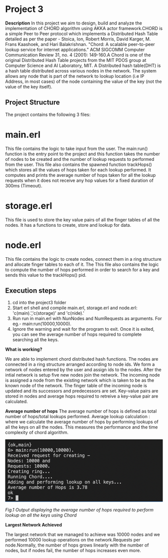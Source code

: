 # Project 3

**Description**
In this project we aim to design, build and analyze the implementation of CHORD algorithm using AKKA actor framework.CHORD is a simple Peer to Peer protocol which implements a Distributed Hash Table detailed as per the paper - Stoica, Ion, Robert Morris, David Karger, M. Frans Kaashoek, and Hari Balakrishnan. "Chord: A scalable peer-to-peer lookup service for internet applications." ACM SIGCOMM Computer Communication Review 31, no. 4 (2001): 149-160.A Chord is one of the original Distributed Hash Table projects from the MIT PDOS group at Computer Science and AI Laboratory, MIT. A Distributed hash table(DHT) is a hash table distributed across various nodes in the network. The system allows any node that is part of the network to lookup location (i.e IP Address, in most cases) of the node containing the value of the key (not the value of the key itself).


## Project Structure
The project contains the following 3 files:

# main.erl
This file contains the logic to take input from the user. The main:run() function is the entry point to the project and this function takes the number of nodes to be created and the number of lookup requests to performed from the user. This file also contains the spawned function trackHops() which stores all the values of hops taken for each lookup performed. It computes and prints the average number of hops taken for all the lookup requests when it does not receive any hop values for a fixed duration of 300ms (Timeout).

# storage.erl
This file is used to store the key value pairs of all the finger tables of all the nodes. It has a functions to create, store and lookup for data.

# node.erl
This file contains the logic to create nodes, connect them in a ring structure and allocate finger tables to each of it. The This file also contains the logic to compute the number of hops performed in order to search for a key and sends this value to the trackHops() pid.


## Execution steps
1. cd into the project3 folder
2. Start erl shell and compile main.erl, storage.erl and node.erl: 'c(main).','c(storage)' and 'c(nide).'
3. Run run in main.erl with NunNodes and NumRequests as arguments.
For eg.- main:run(10000,10000).
4. Ignore the warning and wait for the program to exit. Once it is exited, you can see the average number of hops required to complete searching all the keys.


**What is working?**

We are able to implement chord distributed hash functions. The nodes are connected in a ring structure arranged according to node ids.
We form a network of nodes entered by the user and assign ids to the nodes. After the intial network is setup five new nodes join the network. The incoming node is assigned a node from the existing network which is taken to be as the known node of the network. The finger table of the incoming node is updated and its successors and predecessors are set.
Key-value pairs are stored in nodes and average hops required to retreive a key-value pair are calculated.

**Average number of hops**
The average number of hops is defined as total number of hops/total lookups performed.
Average lookup calculation : where we calculate the average number of hops by performing lookups of all the keys on all the nodes. This measures the performance and the time complexity of chord algorithm.

![Fig-1](https://github.com/vanshika2809/dosp_project1/blob/main/project3.png)

*Fig.1 Output displaying the average number of hops required to perform lookup on all the keys using Chord*

**Largest Network Achieved**

The largest network that we managed to achieve was 10000 nodes and we performed 10000 lookup operations on the network.Requests per node.Normally, the number of hops grows linearly with the number of nodes, but if nodes fail, the number of hops increases even more.


